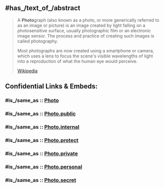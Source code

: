 
## #has_/text_of_/abstract 

> A **Photo**graph (also known as a photo, or more generically referred to as an image or picture) 
> is an image created by light falling on a photosensitive surface, usually photographic film or an electronic image sensor. 
> The process and practice of creating such images is called photography.
>
> Most photographs are now created using a smartphone or camera, 
> which uses a lens to focus the scene's visible wavelengths of light into a reproduction of what the human eye would perceive.
>
> [Wikipedia](https://en.wikipedia.org/wiki/Photograph) 


## Confidential Links & Embeds: 

### #is_/same_as :: [Photo](/_Standards/Media/Photo.md) 

### #is_/same_as :: [Photo.public](/_public/Media/Photo.public.md) 

### #is_/same_as :: [Photo.internal](/_internal/Media/Photo.internal.md) 

### #is_/same_as :: [Photo.protect](/_protect/Media/Photo.protect.md) 

### #is_/same_as :: [Photo.private](/_private/Media/Photo.private.md) 

### #is_/same_as :: [Photo.personal](/_personal/Media/Photo.personal.md) 

### #is_/same_as :: [Photo.secret](/_secret/Media/Photo.secret.md)

